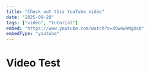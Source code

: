 ```yaml
---
title: "Check out this YouTube video"
date: "2025-09-20"
tags: ["video", "tutorial"]
embed: "https://www.youtube.com/watch?v=dQw4w9WgXcQ"
embedType: "youtube"
---
```


# Video Test
